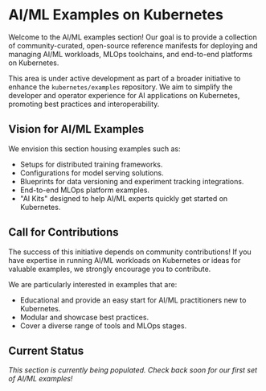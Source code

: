 # AI/ML Examples on Kubernetes

Welcome to the AI/ML examples section! Our goal is to provide a collection of
community-curated, open-source reference manifests for deploying and managing
AI/ML workloads, MLOps toolchains, and end-to-end platforms on Kubernetes.

This area is under active development as part of a broader initiative to enhance
the `kubernetes/examples` repository. We aim to simplify the developer and operator
experience for AI applications on Kubernetes, promoting best practices and interoperability.

## Vision for AI/ML Examples

We envision this section housing examples such as:
* Setups for distributed training frameworks.
* Configurations for model serving solutions.
* Blueprints for data versioning and experiment tracking integrations.
* End-to-end MLOps platform examples.
* "AI Kits" designed to help AI/ML experts quickly get started on Kubernetes.

## Call for Contributions

The success of this initiative depends on community contributions! If you have expertise
in running AI/ML workloads on Kubernetes or ideas for valuable examples, we strongly
encourage you to contribute.

We are particularly interested in examples that are:
* Educational and provide an easy start for AI/ML practitioners new to Kubernetes.
* Modular and showcase best practices.
* Cover a diverse range of tools and MLOps stages.

## Current Status

_This section is currently being populated. Check back soon for our first set of AI/ML examples!_
